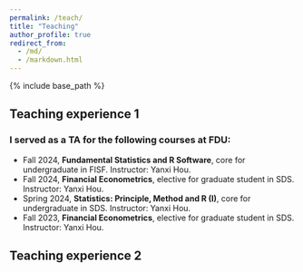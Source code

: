```yaml
---
permalink: /teach/
title: "Teaching"
author_profile: true
redirect_from: 
  - /md/
  - /markdown.html
---
```


{% include base_path %}


## Teaching experience 1

### I served as a TA for the following courses at FDU:

- Fall 2024, **Fundamental Statistics and R Software**, core for undergraduate in FISF. Instructor: Yanxi Hou.
- Fall 2024, **Financial Econometrics**, elective for graduate student in SDS. Instructor: Yanxi Hou.
- Spring 2024, **Statistics: Principle, Method and R (I)**, core for undergraduate in SDS. Instructor: Yanxi Hou.
- Fall 2023, **Financial Econometrics**, elective for graduate student in SDS. Instructor: Yanxi Hou.

## Teaching experience 2
